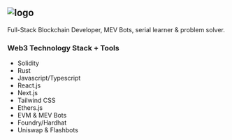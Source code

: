 ## ![logo](https://github.com/RScro/rscro/assets/142670217/50a7e380-7900-4a96-932b-7d9ec0fcaee1)


Full-Stack Blockchain Developer, MEV Bots, serial learner & problem solver.

### Web3 Technology Stack + Tools
- Solidity
- Rust
- Javascript/Typescript
- React.js
- Next.js
- Tailwind CSS
- Ethers.js
- EVM & MEV Bots
- Foundry/Hardhat
- Uniswap & Flashbots
